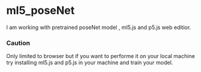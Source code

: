# ml5_poseNet

I am working with pretrained poseNet model , ml5.js and p5.js web editior.

### Caution 
Only limited to browser but if you want to performe it on your local machine try installing ml5.js and p5.js in your machine and train your model.
